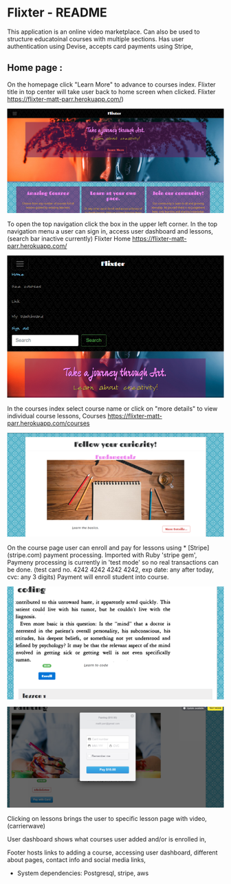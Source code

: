 # Flixter - README
This application is an online video marketplace. Can also be used to structure educatoinal courses with multiple sections. Has user authentication using Devise, accepts card payments using Stripe,

## Home page :
On the homepage click "Learn More" to advance to courses index. Flixter title in top center will take user back to home screen when clicked.
Flixter https://flixter-matt-parr.herokuapp.com/)

![Homepage.png](./app/assets/images/Homepage.png)

To open the top navigation click the box in the upper left corner. In the top navigation menu a user can sign in, access user dashboard and lessons, (search bar inactive currently)
Flixter Home https://flixter-matt-parr.herokuapp.com/

![TopNavMenu.png](./app/assets/images/TopNavMenu.png)

In the courses index select course name or click on "more details" to view individual course lessons,
Courses https://flixter-matt-parr.herokuapp.com/courses

![CoursesIndex.png](./app/assets/images/CoursesIndex.png)

On the course page user can enroll and pay for lessons using * [Stripe] (stripe.com) payment processing. Imported with Ruby 'stripe gem',
Paymeny processing is currently in 'test mode' so no real transactions can be done. (test card no. 4242 4242 4242 4242, exp date: any after today,
cvc: any 3 digits) Payment will enroll student into course.

![Enroll.png](./app/assets/images/Enroll.png)

![PayWithCard.png](./app/assets/images/PayWithCard.png)

Clicking on lessons brings the user to specific lesson page with video, (carrierwave)

User dashboard shows what courses user added and/or is enrolled in,

Footer hosts links to adding a course, accessing user dashboard, different about pages, contact info and social media links,

* System dependencies: Postgresql, stripe, aws

